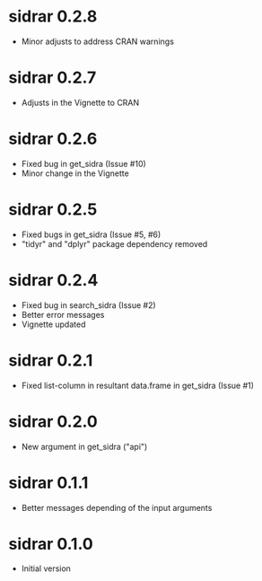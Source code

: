 # sidrar 0.2.8

* Minor adjusts to address CRAN warnings

# sidrar 0.2.7

* Adjusts in the Vignette to CRAN

# sidrar 0.2.6

* Fixed bug in get_sidra (Issue #10)
* Minor change in the Vignette

# sidrar 0.2.5

* Fixed bugs in get_sidra (Issue #5, #6)
* "tidyr" and "dplyr" package dependency removed

# sidrar 0.2.4

* Fixed bug in search_sidra (Issue #2)
* Better error messages
* Vignette updated

# sidrar 0.2.1

* Fixed list-column in resultant data.frame in get_sidra (Issue #1)

# sidrar 0.2.0

* New argument in get_sidra ("api")

# sidrar 0.1.1

* Better messages depending of the input arguments

# sidrar 0.1.0

* Initial version



